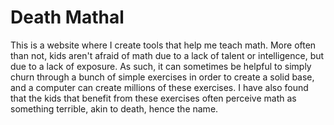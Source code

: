 # Death Mathal

This is a website where I create tools that help me teach math. More often than not, kids aren't afraid of math due to a lack of talent or intelligence, but due to a lack of exposure. As such, it can sometimes be helpful to simply churn through a bunch of simple exercises in order to create a solid base, and a computer can create millions of these exercises. I have also found that the kids that benefit from these exercises often perceive math as something terrible, akin to death, hence the name.

